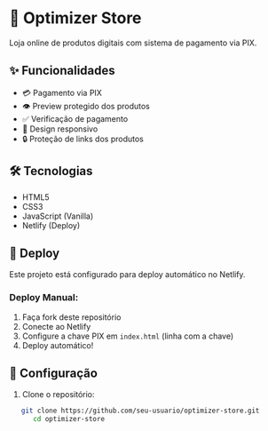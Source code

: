 # 🚀 Optimizer Store

Loja online de produtos digitais com sistema de pagamento via PIX.

## ✨ Funcionalidades

- 💳 Pagamento via PIX
- 👁️ Preview protegido dos produtos
- ✅ Verificação de pagamento
- 📱 Design responsivo
- 🔒 Proteção de links dos produtos

## 🛠️ Tecnologias

- HTML5
- CSS3
- JavaScript (Vanilla)
- Netlify (Deploy)

## 🚀 Deploy

Este projeto está configurado para deploy automático no Netlify.

### Deploy Manual:

1. Faça fork deste repositório
2. Conecte ao Netlify
3. Configure a chave PIX em `index.html` (linha com a chave)
4. Deploy automático!

## 🔧 Configuração

1. Clone o repositório:
```bash
   git clone https://github.com/seu-usuario/optimizer-store.git
      cd optimizer-store